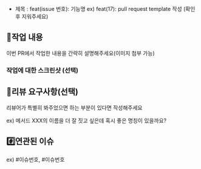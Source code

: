 - 제목 : feat(issue 번호): 기능명
  ex) feat(17): pull request template 작성
  (확인 후 지워주세요)

## 📝작업 내용

이번 PR에서 작업한 내용을 간략히 설명해주세요(이미지 첨부 가능)

### 작업에 대한 스크린샷 (선택)

## 💬리뷰 요구사항(선택)

리뷰어가 특별히 봐주었으면 하는 부분이 있다면 작성해주세요

ex) 메서드 XXX의 이름을 더 잘 짓고 싶은데 혹시 좋은 명칭이 있을까요?

## #️⃣연관된 이슈

ex) #이슈번호, #이슈번호
